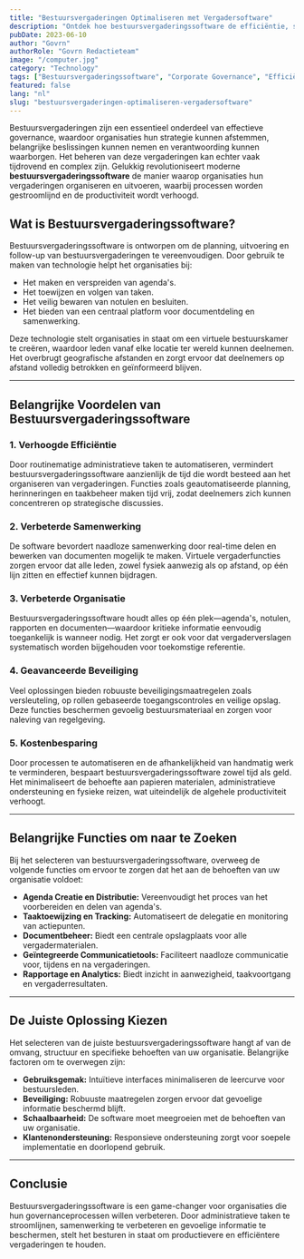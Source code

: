 ```yaml
---
title: "Bestuursvergaderingen Optimaliseren met Vergadersoftware"
description: "Ontdek hoe bestuursvergaderingssoftware de efficiëntie, samenwerking en organisatie verbetert, tijd en geld bespaart en governanceprocessen optimaliseert."
pubDate: 2023-06-10
author: "Govrn"
authorRole: "Govrn Redactieteam"
image: "/computer.jpg"
category: "Technology"
tags: ["Bestuursvergaderingssoftware", "Corporate Governance", "Efficiëntie", "Samenwerking"]
featured: false
lang: "nl"
slug: "bestuursvergaderingen-optimaliseren-vergadersoftware"
---
```


Bestuursvergaderingen zijn een essentieel onderdeel van effectieve governance, waardoor organisaties hun strategie kunnen afstemmen, belangrijke beslissingen kunnen nemen en verantwoording kunnen waarborgen. Het beheren van deze vergaderingen kan echter vaak tijdrovend en complex zijn. Gelukkig revolutioniseert moderne **bestuursvergaderingssoftware** de manier waarop organisaties hun vergaderingen organiseren en uitvoeren, waarbij processen worden gestroomlijnd en de productiviteit wordt verhoogd.

## Wat is Bestuursvergaderingssoftware?

Bestuursvergaderingssoftware is ontworpen om de planning, uitvoering en follow-up van bestuursvergaderingen te vereenvoudigen. Door gebruik te maken van technologie helpt het organisaties bij:

- Het maken en verspreiden van agenda's.
- Het toewijzen en volgen van taken.
- Het veilig bewaren van notulen en besluiten.
- Het bieden van een centraal platform voor documentdeling en samenwerking.

Deze technologie stelt organisaties in staat om een virtuele bestuurskamer te creëren, waardoor leden vanaf elke locatie ter wereld kunnen deelnemen. Het overbrugt geografische afstanden en zorgt ervoor dat deelnemers op afstand volledig betrokken en geïnformeerd blijven.

---

## Belangrijke Voordelen van Bestuursvergaderingssoftware

### **1. Verhoogde Efficiëntie**
Door routinematige administratieve taken te automatiseren, vermindert bestuursvergaderingssoftware aanzienlijk de tijd die wordt besteed aan het organiseren van vergaderingen. Functies zoals geautomatiseerde planning, herinneringen en taakbeheer maken tijd vrij, zodat deelnemers zich kunnen concentreren op strategische discussies.

### **2. Verbeterde Samenwerking**
De software bevordert naadloze samenwerking door real-time delen en bewerken van documenten mogelijk te maken. Virtuele vergaderfuncties zorgen ervoor dat alle leden, zowel fysiek aanwezig als op afstand, op één lijn zitten en effectief kunnen bijdragen.

### **3. Verbeterde Organisatie**
Bestuursvergaderingssoftware houdt alles op één plek—agenda's, notulen, rapporten en documenten—waardoor kritieke informatie eenvoudig toegankelijk is wanneer nodig. Het zorgt er ook voor dat vergaderverslagen systematisch worden bijgehouden voor toekomstige referentie.

### **4. Geavanceerde Beveiliging**
Veel oplossingen bieden robuuste beveiligingsmaatregelen zoals versleuteling, op rollen gebaseerde toegangscontroles en veilige opslag. Deze functies beschermen gevoelig bestuursmateriaal en zorgen voor naleving van regelgeving.

### **5. Kostenbesparing**
Door processen te automatiseren en de afhankelijkheid van handmatig werk te verminderen, bespaart bestuursvergaderingssoftware zowel tijd als geld. Het minimaliseert de behoefte aan papieren materialen, administratieve ondersteuning en fysieke reizen, wat uiteindelijk de algehele productiviteit verhoogt.

---

## Belangrijke Functies om naar te Zoeken

Bij het selecteren van bestuursvergaderingssoftware, overweeg de volgende functies om ervoor te zorgen dat het aan de behoeften van uw organisatie voldoet:

- **Agenda Creatie en Distributie:** Vereenvoudigt het proces van het voorbereiden en delen van agenda's.
- **Taaktoewijzing en Tracking:** Automatiseert de delegatie en monitoring van actiepunten.
- **Documentbeheer:** Biedt een centrale opslagplaats voor alle vergadermaterialen.
- **Geïntegreerde Communicatietools:** Faciliteert naadloze communicatie voor, tijdens en na vergaderingen.
- **Rapportage en Analytics:** Biedt inzicht in aanwezigheid, taakvoortgang en vergaderresultaten.

---

## De Juiste Oplossing Kiezen

Het selecteren van de juiste bestuursvergaderingssoftware hangt af van de omvang, structuur en specifieke behoeften van uw organisatie. Belangrijke factoren om te overwegen zijn:

- **Gebruiksgemak:** Intuïtieve interfaces minimaliseren de leercurve voor bestuursleden.
- **Beveiliging:** Robuuste maatregelen zorgen ervoor dat gevoelige informatie beschermd blijft.
- **Schaalbaarheid:** De software moet meegroeien met de behoeften van uw organisatie.
- **Klantenondersteuning:** Responsieve ondersteuning zorgt voor soepele implementatie en doorlopend gebruik.

---

## Conclusie

Bestuursvergaderingssoftware is een game-changer voor organisaties die hun governanceprocessen willen verbeteren. Door administratieve taken te stroomlijnen, samenwerking te verbeteren en gevoelige informatie te beschermen, stelt het besturen in staat om productievere en efficiëntere vergaderingen te houden.
